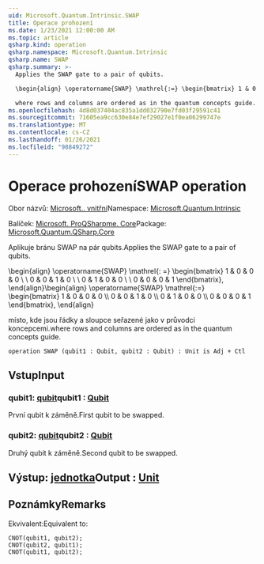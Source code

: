 ```yaml
---
uid: Microsoft.Quantum.Intrinsic.SWAP
title: Operace prohození
ms.date: 1/23/2021 12:00:00 AM
ms.topic: article
qsharp.kind: operation
qsharp.namespace: Microsoft.Quantum.Intrinsic
qsharp.name: SWAP
qsharp.summary: >-
  Applies the SWAP gate to a pair of qubits.

  \begin{align} \operatorname{SWAP} \mathrel{:=} \begin{bmatrix} 1 & 0 & 0 & 0 \\\\ 0 & 0 & 1 & 0 \\\\ 0 & 1 & 0 & 0 \\\\ 0 & 0 & 0 & 1 \end{bmatrix}, \end{align}

  where rows and columns are ordered as in the quantum concepts guide.
ms.openlocfilehash: 4d8d037404ac835a1dd032790e7fd03f29591c41
ms.sourcegitcommit: 71605ea9cc630e84e7ef29027e1f0ea06299747e
ms.translationtype: MT
ms.contentlocale: cs-CZ
ms.lasthandoff: 01/26/2021
ms.locfileid: "98849272"
---
```

# <a name="swap-operation"></a><span data-ttu-id="eb886-102">Operace prohození</span><span class="sxs-lookup"><span data-stu-id="eb886-102">SWAP operation</span></span>

<span data-ttu-id="eb886-103">Obor názvů: [Microsoft.. vnitřní](xref:Microsoft.Quantum.Intrinsic)</span><span class="sxs-lookup"><span data-stu-id="eb886-103">Namespace: [Microsoft.Quantum.Intrinsic](xref:Microsoft.Quantum.Intrinsic)</span></span>

<span data-ttu-id="eb886-104">Balíček: [Microsoft. ProQSharpme. Core](https://nuget.org/packages/Microsoft.Quantum.QSharp.Core)</span><span class="sxs-lookup"><span data-stu-id="eb886-104">Package: [Microsoft.Quantum.QSharp.Core](https://nuget.org/packages/Microsoft.Quantum.QSharp.Core)</span></span>


<span data-ttu-id="eb886-105">Aplikuje bránu SWAP na pár qubits.</span><span class="sxs-lookup"><span data-stu-id="eb886-105">Applies the SWAP gate to a pair of qubits.</span></span>

<span data-ttu-id="eb886-106">\begin{align} \operatorname{SWAP} \mathrel{: =} \begin{bmatrix} 1 & 0 & 0 & 0 \\ \\ 0 & 0 & 1 & 0 \\ \\ 0 & 1 & 0 & 0 \\ \\ 0 & 0 & 0 & 1 \end{bmatrix}, \end{align}</span><span class="sxs-lookup"><span data-stu-id="eb886-106">\begin{align} \operatorname{SWAP} \mathrel{:=} \begin{bmatrix} 1 & 0 & 0 & 0 \\\\ 0 & 0 & 1 & 0 \\\\ 0 & 1 & 0 & 0 \\\\ 0 & 0 & 0 & 1 \end{bmatrix}, \end{align}</span></span>

<span data-ttu-id="eb886-107">místo, kde jsou řádky a sloupce seřazené jako v průvodci koncepcemi.</span><span class="sxs-lookup"><span data-stu-id="eb886-107">where rows and columns are ordered as in the quantum concepts guide.</span></span>

```qsharp
operation SWAP (qubit1 : Qubit, qubit2 : Qubit) : Unit is Adj + Ctl
```


## <a name="input"></a><span data-ttu-id="eb886-108">Vstup</span><span class="sxs-lookup"><span data-stu-id="eb886-108">Input</span></span>

### <a name="qubit1--qubit"></a><span data-ttu-id="eb886-109">qubit1: [qubit](xref:microsoft.quantum.lang-ref.qubit)</span><span class="sxs-lookup"><span data-stu-id="eb886-109">qubit1 : [Qubit](xref:microsoft.quantum.lang-ref.qubit)</span></span>

<span data-ttu-id="eb886-110">První qubit k záměně.</span><span class="sxs-lookup"><span data-stu-id="eb886-110">First qubit to be swapped.</span></span>


### <a name="qubit2--qubit"></a><span data-ttu-id="eb886-111">qubit2: [qubit](xref:microsoft.quantum.lang-ref.qubit)</span><span class="sxs-lookup"><span data-stu-id="eb886-111">qubit2 : [Qubit](xref:microsoft.quantum.lang-ref.qubit)</span></span>

<span data-ttu-id="eb886-112">Druhý qubit k záměně.</span><span class="sxs-lookup"><span data-stu-id="eb886-112">Second qubit to be swapped.</span></span>



## <a name="output--unit"></a><span data-ttu-id="eb886-113">Výstup: [jednotka](xref:microsoft.quantum.lang-ref.unit)</span><span class="sxs-lookup"><span data-stu-id="eb886-113">Output : [Unit](xref:microsoft.quantum.lang-ref.unit)</span></span>



## <a name="remarks"></a><span data-ttu-id="eb886-114">Poznámky</span><span class="sxs-lookup"><span data-stu-id="eb886-114">Remarks</span></span>

<span data-ttu-id="eb886-115">Ekvivalent:</span><span class="sxs-lookup"><span data-stu-id="eb886-115">Equivalent to:</span></span>

```qsharp
CNOT(qubit1, qubit2);
CNOT(qubit2, qubit1);
CNOT(qubit1, qubit2);
```